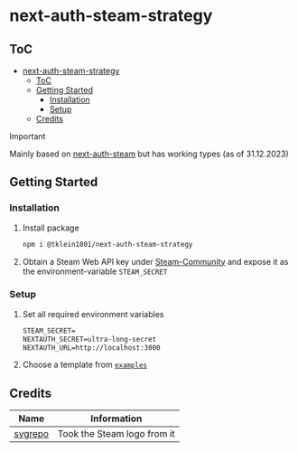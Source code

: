 # next-auth-steam-strategy

## ToC

- [next-auth-steam-strategy](#next-auth-steam-strategy)
  - [ToC](#toc)
  - [Getting Started](#getting-started)
    - [Installation](#installation)
    - [Setup](#setup)
  - [Credits](#credits)

> [!IMPORTANT]
> Mainly based on [next-auth-steam](https://github.com/Nekonyx/next-auth-steam) but has working types (as of 31.12.2023)

## Getting Started

### Installation

1. Install package

   ```bash
   npm i @tklein1801/next-auth-steam-strategy
   ```

2. Obtain a Steam Web API key under [Steam-Community](https://steamcommunity.com/dev/apikey) and expose it as the environment-variable `STEAM_SECRET`

### Setup

1. Set all required environment variables

   ```txt
   STEAM_SECRET=
   NEXTAUTH_SECRET=ultra-long-secret
   NEXTAUTH_URL=http://localhost:3000
   ```

2. Choose a template from [`examples`](./examples/)

## Credits

| Name                                                | Information                 |
| --------------------------------------------------- | --------------------------- |
| [svgrepo](https://www.svgrepo.com/svg/314707/steam) | Took the Steam logo from it |
